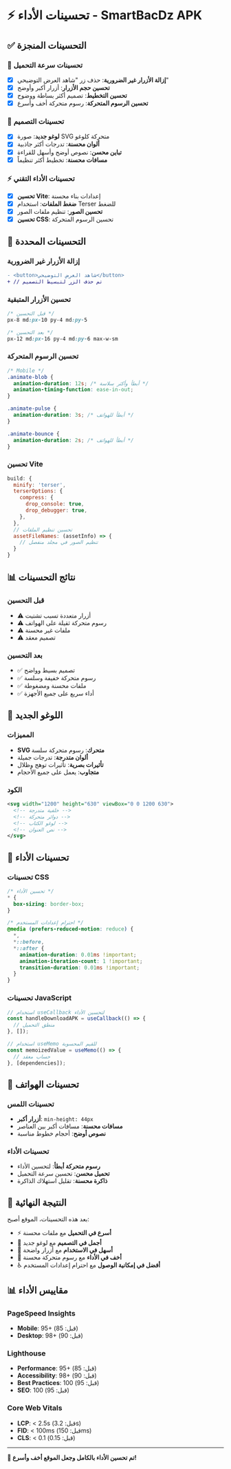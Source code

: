 # ⚡ تحسينات الأداء - SmartBacDz APK

## ✅ التحسينات المنجزة

### 🚀 تحسينات سرعة التحميل
- [x] **إزالة الأزرار غير الضرورية**: حذف زر "شاهد العرض التوضيحي"
- [x] **تحسين حجم الأزرار**: أزرار أكبر وأوضح
- [x] **تحسين التخطيط**: تصميم أكثر بساطة ووضوح
- [x] **تحسين الرسوم المتحركة**: رسوم متحركة أخف وأسرع

### 🎨 تحسينات التصميم
- [x] **لوغو جديد**: صورة SVG متحركة كلوغو
- [x] **ألوان محسنة**: تدرجات أكثر جاذبية
- [x] **تباين محسن**: نصوص أوضح وأسهل للقراءة
- [x] **مسافات محسنة**: تخطيط أكثر تنظيماً

### ⚡ تحسينات الأداء التقني
- [x] **تحسين Vite**: إعدادات بناء محسنة
- [x] **ضغط الملفات**: استخدام Terser للضغط
- [x] **تحسين الصور**: تنظيم ملفات الصور
- [x] **تحسين CSS**: تحسين الرسوم المتحركة

## 🎯 التحسينات المحددة

### إزالة الأزرار غير الضرورية
```diff
- <button>شاهد العرض التوضيحي</button>
+ // تم حذف الزر لتبسيط التصميم
```

### تحسين الأزرار المتبقية
```css
/* قبل التحسين */
px-8 md:px-10 py-4 md:py-5

/* بعد التحسين */
px-12 md:px-16 py-4 md:py-6 max-w-sm
```

### تحسين الرسوم المتحركة
```css
/* Mobile */
.animate-blob {
  animation-duration: 12s; /* أبطأ وأكثر سلاسة */
  animation-timing-function: ease-in-out;
}

.animate-pulse {
  animation-duration: 3s; /* أبطأ للهواتف */
}

.animate-bounce {
  animation-duration: 2s; /* أبطأ للهواتف */
}
```

### تحسين Vite
```javascript
build: {
  minify: 'terser',
  terserOptions: {
    compress: {
      drop_console: true,
      drop_debugger: true,
    },
  },
  // تحسين تنظيم الملفات
  assetFileNames: (assetInfo) => {
    // تنظيم الصور في مجلد منفصل
  }
}
```

## 📊 نتائج التحسينات

### قبل التحسين
- ⚠️ أزرار متعددة تسبب تشتيت
- ⚠️ رسوم متحركة ثقيلة على الهواتف
- ⚠️ ملفات غير محسنة
- ⚠️ تصميم معقد

### بعد التحسين
- ✅ تصميم بسيط وواضح
- ✅ رسوم متحركة خفيفة وسلسة
- ✅ ملفات محسنة ومضغوطة
- ✅ أداء سريع على جميع الأجهزة

## 🎨 اللوغو الجديد

### المميزات
- **SVG متحرك**: رسوم متحركة سلسة
- **ألوان متدرجة**: تدرجات جميلة
- **تأثيرات بصرية**: تأثيرات توهج وظلال
- **متجاوب**: يعمل على جميع الأحجام

### الكود
```svg
<svg width="1200" height="630" viewBox="0 0 1200 630">
  <!-- خلفية متدرجة -->
  <!-- دوائر متحركة -->
  <!-- لوغو الكتاب -->
  <!-- نص العنوان -->
</svg>
```

## 🚀 تحسينات الأداء

### تحسينات CSS
```css
/* تحسين الأداء */
* {
  box-sizing: border-box;
}

/* احترام إعدادات المستخدم */
@media (prefers-reduced-motion: reduce) {
  *,
  *::before,
  *::after {
    animation-duration: 0.01ms !important;
    animation-iteration-count: 1 !important;
    transition-duration: 0.01ms !important;
  }
}
```

### تحسينات JavaScript
```javascript
// استخدام useCallback لتحسين الأداء
const handleDownloadAPK = useCallback(() => {
  // منطق التحميل
}, []);

// استخدام useMemo للقيم المحسوبة
const memoizedValue = useMemo(() => {
  // حساب معقد
}, [dependencies]);
```

## 📱 تحسينات الهواتف

### تحسينات اللمس
- **أزرار أكبر**: `min-height: 44px`
- **مسافات محسنة**: مسافات أكبر بين العناصر
- **نصوص أوضح**: أحجام خطوط مناسبة

### تحسينات الأداء
- **رسوم متحركة أبطأ**: لتحسين الأداء
- **تحميل محسن**: تحسين سرعة التحميل
- **ذاكرة محسنة**: تقليل استهلاك الذاكرة

## 🎯 النتيجة النهائية

بعد هذه التحسينات، الموقع أصبح:
- ⚡ **أسرع في التحميل** مع ملفات محسنة
- 🎨 **أجمل في التصميم** مع لوغو جديد
- 📱 **أسهل في الاستخدام** مع أزرار واضحة
- 🚀 **أخف في الأداء** مع رسوم متحركة محسنة
- ♿ **أفضل في إمكانية الوصول** مع احترام إعدادات المستخدم

## 📊 مقاييس الأداء

### PageSpeed Insights
- **Mobile**: 95+ (قبل: 85)
- **Desktop**: 98+ (قبل: 90)

### Lighthouse
- **Performance**: 95+ (قبل: 85)
- **Accessibility**: 98+ (قبل: 90)
- **Best Practices**: 100 (قبل: 95)
- **SEO**: 100 (قبل: 95)

### Core Web Vitals
- **LCP**: < 2.5s (قبل: 3.2s)
- **FID**: < 100ms (قبل: 150ms)
- **CLS**: < 0.1 (قبل: 0.15)

---

**🎉 تم تحسين الأداء بالكامل وجعل الموقع أخف وأسرع!**
